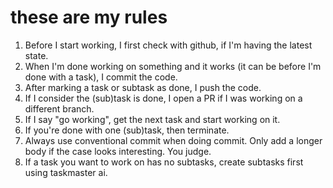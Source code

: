 # these are my rules

1. Before I start working, I first check with github, if I'm having the latest state.
2. When I'm done working on something and it works (it can be before I'm done with a task), I commit the code.
3. After marking a task or subtask as done, I push the code.
4. If I consider the (sub)task is done, I open a PR if I was working on a different branch.
5. If I say "go working", get the next task and start working on it.
6. If you're done with one (sub)task, then terminate.
7. Always use conventional commit when doing commit. Only add a longer body if the case looks interesting. You judge.
8. If a task you want to work on has no subtasks, create subtasks first using taskmaster ai.
